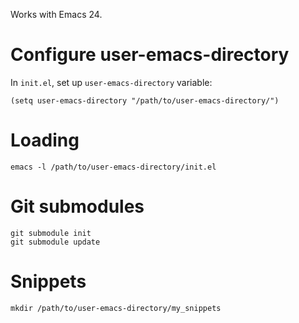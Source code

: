 Works with Emacs 24.

# Configure user-emacs-directory

In `init.el`, set up `user-emacs-directory` variable:

    (setq user-emacs-directory "/path/to/user-emacs-directory/")

# Loading

    emacs -l /path/to/user-emacs-directory/init.el

# Git submodules

    git submodule init
    git submodule update

# Snippets

    mkdir /path/to/user-emacs-directory/my_snippets
